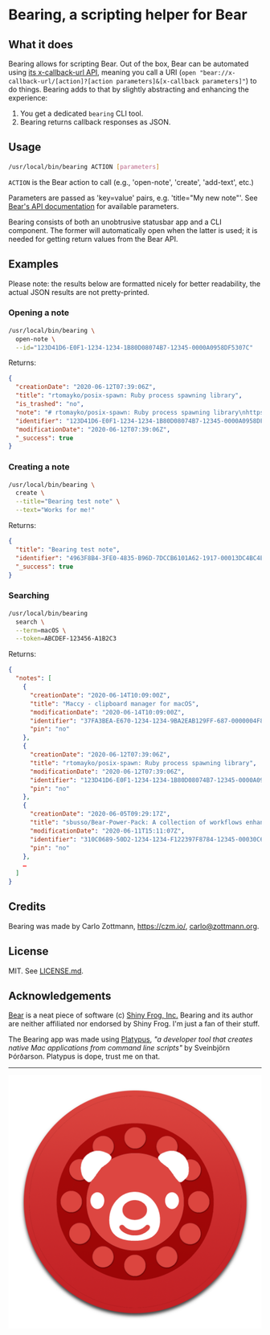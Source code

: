 # Bearing, a scripting helper for Bear

## What it does

Bearing allows for scripting Bear. Out of the box, Bear can be automated using
[its x-callback-url API](https://bear.app/faq/X-callback-url%20Scheme%20documentation/),
meaning you call a URI
(`open "bear://x-callback-url/[action]?[action parameters]&[x-callback parameters]"`)
to do things.  Bearing adds to that by slightly abstracting and enhancing the
experience:

1. You get a dedicated `bearing` CLI tool.
2. Bearing returns callback responses as JSON.


## Usage

```bash
/usr/local/bin/bearing ACTION [parameters]
```

`ACTION` is the Bear action to call (e.g., 'open-note', 'create', 'add-text',
etc.)

Parameters are passed as 'key=value' pairs, e.g. 'title="My new note"'. See
[Bear's API documentation](https://bear.app/faq/X-callback-url%20Scheme%20documentation/)
for available parameters.

Bearing consists of both an unobtrusive statusbar app and a CLI component.
The former will automatically open when the latter is used; it is needed for
getting return values from the Bear API.


## Examples

Please note: the results below are formatted nicely for better readability, the
actual JSON results are not pretty-printed.

### Opening a note

```bash
/usr/local/bin/bearing \
  open-note \
  --id="123D41D6-E0F1-1234-1234-1B80D08074B7-12345-0000A0958DF5307C"
```

Returns:

```json
{
  "creationDate": "2020-06-12T07:39:06Z",
  "title": "rtomayko/posix-spawn: Ruby process spawning library",
  "is_trashed": "no",
  "note": "# rtomayko/posix-spawn: Ruby process spawning library\nhttps://github.com/rtomayko/posix-spawn\n\n…",
  "identifier": "123D41D6-E0F1-1234-1234-1B80D08074B7-12345-0000A0958DF5307C",
  "modificationDate": "2020-06-12T07:39:06Z",
  "_success": true
}
```

### Creating a note

```bash
/usr/local/bin/bearing \
  create \
  --title="Bearing test note" \
  --text="Works for me!"
```

Returns:

```json
{
  "title": "Bearing test note",
  "identifier": "4963F8B4-3FE0-4835-B96D-7DCCB6101A62-1917-00013DC4BC4EE819",
  "_success": true
}
```

### Searching

```bash
/usr/local/bin/bearing
  search \
  --term=macOS \
  --token=ABCDEF-123456-A1B2C3
```

Returns:

```json
{
  "notes": [
    {
      "creationDate": "2020-06-14T10:09:00Z",
      "title": "Maccy - clipboard manager for macOS",
      "modificationDate": "2020-06-14T10:09:00Z",
      "identifier": "37FA3BEA-E670-1234-1234-9BA2EAB129FF-687-0000004F844AA84B",
      "pin": "no"
    },
    {
      "creationDate": "2020-06-12T07:39:06Z",
      "title": "rtomayko/posix-spawn: Ruby process spawning library",
      "modificationDate": "2020-06-12T07:39:06Z",
      "identifier": "123D41D6-E0F1-1234-1234-1B80D08074B7-12345-0000A0958DF5307C",
      "pin": "no"
    },
    {
      "creationDate": "2020-06-05T09:29:17Z",
      "title": "sbusso/Bear-Power-Pack: A collection of workflows enhancing Bear writer app on iOS and Mac.",
      "modificationDate": "2020-06-11T15:11:07Z",
      "identifier": "310C0689-50D2-1234-1234-F122397F8784-12345-00030C6A48F46C48",
      "pin": "no"
    },
    …
  ]
}
```


## Credits

Bearing was made by Carlo Zottmann, <https://czm.io/>, <carlo@zottmann.org>.


## License

MIT.  See [LICENSE.md](LICENSE.md).


## Acknowledgements

[Bear](https://bear.app/) is a neat piece of software
(c) [Shiny Frog, Inc.](http://www.shinyfrog.net/)  Bearing and its
author are neither affiliated nor endorsed by Shiny Frog.  I'm just a fan of
their stuff.

The Bearing app was made using [Platypus](https://sveinbjorn.org/platypus), _"a
developer tool that creates native Mac applications from command line scripts"_
by Sveinbjörn Þórðarson.  Platypus is dope, trust me on that.

---

![app icon](assets/appicon.png)

